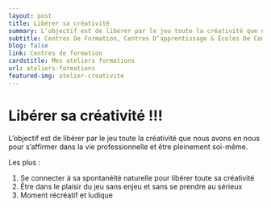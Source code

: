 ```yaml
---
layout: post
title: Libérer sa créativité
summary: L’objectif est de libérer par le jeu toute la créativité que nous avons en nous pour s’affirmer dans la vie professionnelle et être pleinement soi-même.
subtitle: Centres De Formation, Centres D’apprentissage & Écoles De Commerce
blog: false
link: Centres de formation
cardstitle: Mes ateliers formations
url: ateliers-formations
featured-img: atelier-creativite
---
```


# Libérer sa créativité !!!

L’objectif est de libérer par le jeu toute la créativité que nous avons en nous pour s’affirmer dans la vie professionnelle et être pleinement soi-même.

Les plus :

1. Se connecter à sa spontanéité naturelle pour libérer toute sa créativité
2. Être dans le plaisir du jeu sans enjeu et sans se prendre au sérieux
3. Moment récréatif et ludique
